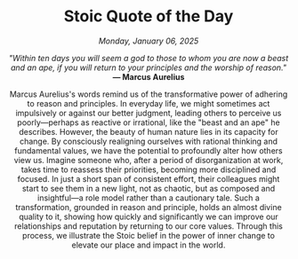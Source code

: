 <h1 align="center">Stoic Quote of the Day</h1>
<p align="center"><em>Monday, January 06, 2025</em></p>
<p align="center">
    <em>"Within ten days you will seem a god to those to whom you are now a beast and an ape, if you will return to your principles and the worship of reason."</em><br>
    <strong>— Marcus Aurelius</strong>
</p>

<p align="center" style="max-width:600px;margin:0 auto;">
    Marcus Aurelius's words remind us of the transformative power of adhering to reason and principles. In everyday life, we might sometimes act impulsively or against our better judgment, leading others to perceive us poorly—perhaps as reactive or irrational, like the "beast and an ape" he describes. However, the beauty of human nature lies in its capacity for change. By consciously realigning ourselves with rational thinking and fundamental values, we have the potential to profoundly alter how others view us. Imagine someone who, after a period of disorganization at work, takes time to reassess their priorities, becoming more disciplined and focused. In just a short span of consistent effort, their colleagues might start to see them in a new light, not as chaotic, but as composed and insightful—a role model rather than a cautionary tale. Such a transformation, grounded in reason and principle, holds an almost divine quality to it, showing how quickly and significantly we can improve our relationships and reputation by returning to our core values. Through this process, we illustrate the Stoic belief in the power of inner change to elevate our place and impact in the world.
</p>
